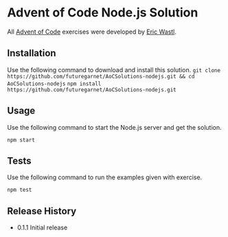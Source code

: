Advent of Code Node.js Solution
=========

All [Advent of Code](http://adventofcode.com/) exercises were developed by [Eric Wastl](http://was.tl/).

## Installation

  Use the following command to download and install this solution.
  `git clone https://github.com/futuregarnet/AoCSolutions-nodejs.git && cd AoCSolutions-nodejs`
  `npm install https://github.com/futuregarnet/AoCSolutions-nodejs.git`

## Usage

  Use the following command to start the Node.js server and get the solution.

  `npm start`

## Tests

  Use the following command to run the examples given with exercise.

  `npm test`

## Release History

* 0.1.1 Initial release